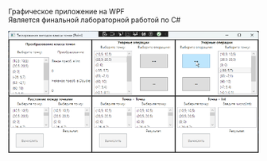 Графическое приложение на WPF <br />
Является финальной лабораторной работой по C#

![Скриншот](https://github.com/egorvania1/Csharp_lab_final/blob/main/lab-final.png)
